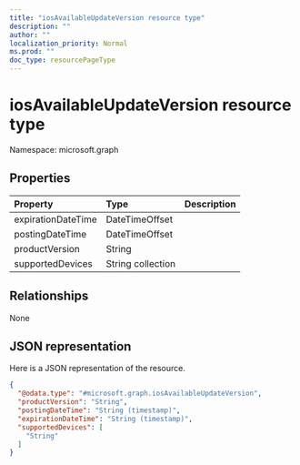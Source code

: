 ```yaml
---
title: "iosAvailableUpdateVersion resource type"
description: ""
author: ""
localization_priority: Normal
ms.prod: ""
doc_type: resourcePageType
---
```


# iosAvailableUpdateVersion resource type


Namespace: microsoft.graph



## Properties
|Property|Type|Description|
|:---|:---|:---|
|expirationDateTime|DateTimeOffset||
|postingDateTime|DateTimeOffset||
|productVersion|String||
|supportedDevices|String collection||

## Relationships
None

## JSON representation
Here is a JSON representation of the resource.
<!-- {
  "blockType": "resource",
  "@odata.type": "microsoft.graph.iosAvailableUpdateVersion"
}
-->
``` json
{
  "@odata.type": "#microsoft.graph.iosAvailableUpdateVersion",
  "productVersion": "String",
  "postingDateTime": "String (timestamp)",
  "expirationDateTime": "String (timestamp)",
  "supportedDevices": [
    "String"
  ]
}
```

